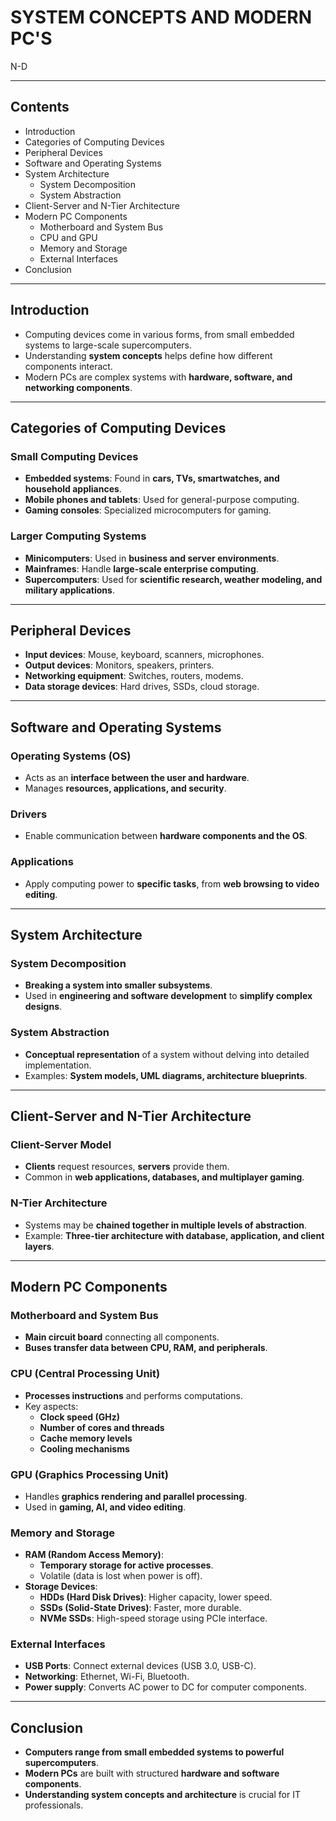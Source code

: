 #   SYSTEM CONCEPTS AND MODERN PC'S
N-D

---

## Contents
- Introduction
- Categories of Computing Devices
- Peripheral Devices
- Software and Operating Systems
- System Architecture
  - System Decomposition
  - System Abstraction
- Client-Server and N-Tier Architecture
- Modern PC Components
  - Motherboard and System Bus
  - CPU and GPU
  - Memory and Storage
  - External Interfaces
- Conclusion

---

## Introduction
- Computing devices come in various forms, from small embedded systems to large-scale supercomputers.
- Understanding **system concepts** helps define how different components interact.
- Modern PCs are complex systems with **hardware, software, and networking components**.

---

## Categories of Computing Devices
### **Small Computing Devices**
- **Embedded systems**: Found in **cars, TVs, smartwatches, and household appliances**.
- **Mobile phones and tablets**: Used for general-purpose computing.
- **Gaming consoles**: Specialized microcomputers for gaming.

### **Larger Computing Systems**
- **Minicomputers**: Used in **business and server environments**.
- **Mainframes**: Handle **large-scale enterprise computing**.
- **Supercomputers**: Used for **scientific research, weather modeling, and military applications**.

---

## Peripheral Devices
- **Input devices**: Mouse, keyboard, scanners, microphones.
- **Output devices**: Monitors, speakers, printers.
- **Networking equipment**: Switches, routers, modems.
- **Data storage devices**: Hard drives, SSDs, cloud storage.

---

## Software and Operating Systems
### **Operating Systems (OS)**
- Acts as an **interface between the user and hardware**.
- Manages **resources, applications, and security**.

### **Drivers**
- Enable communication between **hardware components and the OS**.

### **Applications**
- Apply computing power to **specific tasks**, from **web browsing to video editing**.

---

## System Architecture
### **System Decomposition**
- **Breaking a system into smaller subsystems**.
- Used in **engineering and software development** to **simplify complex designs**.

### **System Abstraction**
- **Conceptual representation** of a system without delving into detailed implementation.
- Examples: **System models, UML diagrams, architecture blueprints**.

---

## Client-Server and N-Tier Architecture
### **Client-Server Model**
- **Clients** request resources, **servers** provide them.
- Common in **web applications, databases, and multiplayer gaming**.

### **N-Tier Architecture**
- Systems may be **chained together in multiple levels of abstraction**.
- Example: **Three-tier architecture with database, application, and client layers**.

---

## Modern PC Components
### **Motherboard and System Bus**
- **Main circuit board** connecting all components.
- **Buses transfer data between CPU, RAM, and peripherals**.

### **CPU (Central Processing Unit)**
- **Processes instructions** and performs computations.
- Key aspects:
  - **Clock speed (GHz)**
  - **Number of cores and threads**
  - **Cache memory levels**
  - **Cooling mechanisms**

### **GPU (Graphics Processing Unit)**
- Handles **graphics rendering and parallel processing**.
- Used in **gaming, AI, and video editing**.

### **Memory and Storage**
- **RAM (Random Access Memory)**:
  - **Temporary storage for active processes**.
  - Volatile (data is lost when power is off).
- **Storage Devices**:
  - **HDDs (Hard Disk Drives)**: Higher capacity, lower speed.
  - **SSDs (Solid-State Drives)**: Faster, more durable.
  - **NVMe SSDs**: High-speed storage using PCIe interface.

### **External Interfaces**
- **USB Ports**: Connect external devices (USB 3.0, USB-C).
- **Networking**: Ethernet, Wi-Fi, Bluetooth.
- **Power supply**: Converts AC power to DC for computer components.

---

## Conclusion
- **Computers range from small embedded systems to powerful supercomputers**.
- **Modern PCs** are built with structured **hardware and software components**.
- **Understanding system concepts and architecture** is crucial for IT professionals.